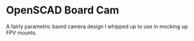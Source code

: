 # OpenSCAD Board Cam

A fairly parametric baord camera design I whipped up to use in mocking up FPV mounts.